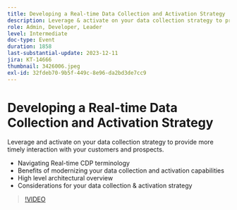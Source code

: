 ```yaml
---
title: Developing a Real-time Data Collection and Activation Strategy
description: Leverage & activate on your data collection strategy to provide more timely interaction with your customers and prospects.
role: Admin, Developer, Leader
level: Intermediate
doc-type: Event
duration: 1858
last-substantial-update: 2023-12-11
jira: KT-14666
thumbnail: 3426006.jpeg
exl-id: 32fdeb70-9b5f-449c-8e96-da2bd3de7cc9
---
```

# Developing a Real-time Data Collection and Activation Strategy

Leverage and activate on your data collection strategy to provide more timely interaction with your customers and prospects.

* Navigating Real-time CDP terminology
* Benefits of modernizing your data collection and activation capabilities
* High level architectural overview
* Considerations for your data collection & activation strategy

>[!VIDEO](https://video.tv.adobe.com/v/3426006/?learn=on)
